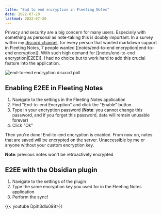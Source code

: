 ```yaml
---
title: "End to end encryption in Fleeting Notes"
date: 2022-07-20
lastmod: 2022-07-20
---
```

Privacy and security are a big concern for many users. Especially with something as personal as note-taking this is doubly important. In a survey within my [discord channel](https://discord.gg/xrj6yuGNmx), for every person that wanted markdown support in Fleeting Notes, 7 people wanted [[notes/end-to-end encryption|end-to-end encryption]]. With such high demand for [[notes/end-to-end encryption|E2EE]], I had no choice but to work hard to add this crucial feature into the application.

![end-to-end encryption discord poll](posts/img/e2e-discord-poll.png)

## Enabling E2EE in Fleeting Notes
1. Navigate to the settings in the Fleeting Notes application 
2. Find "End-to-end Encryption" and click the "Enable" button
3. Type in your encryption password (**Note**: you cannot change this password, and if you forget this password, data will remain unusable forever)
4. Click "Ok"

Then you're done! End-to-end encryption is enabled. From now on, notes that are saved will be encrypted on the server. Unaccessible by me or anyone without your custom encryption key. 

**Note**: previous notes won't be retroactively encrypted

## E2EE with the Obsidian plugin
1. Navigate to the settings of the plugin
2. Type the same encryption key you used for in the Fleeting Notes application
3. Perform the sync!

{{< youtube Dpih3dlu098>}}